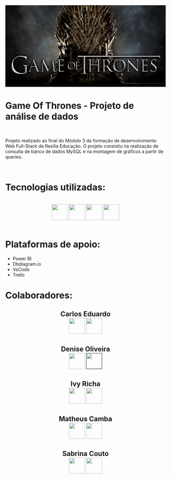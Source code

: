 <img src="./img/game-of-thrones-iron-throne-header.jpg">

# **Game Of Thrones - Projeto de análise de dados**

<br>

<p> Projeto realizado ao final do Módulo 3 da formação de desenvolvimento Web Full-Stack da Resilia Educação. O projeto consistiu na realização de consulta de banco de dados MySQL e na montagem de gráficos a partir de queries. </p>

<br>


# **Tecnologias utilizadas:**

<br>
<div align="center">
<img src="https://cdn.jsdelivr.net/gh/devicons/devicon/icons/html5/html5-plain-wordmark.svg" width="50" height="50">
<img src="https://cdn.jsdelivr.net/gh/devicons/devicon/icons/css3/css3-original-wordmark.svg" width="50" height="50"/>
<img src="https://cdn.jsdelivr.net/gh/devicons/devicon/icons/mysql/mysql-original-wordmark.svg" width="50" height="50"/>
<img src="https://cdn.jsdelivr.net/gh/devicons/devicon/icons/git/git-plain-wordmark.svg" width="50" height="50" />
</div>
<br>

# **Plataformas de apoio:**

<ul>
<li>Power BI </li>
<li>Dbdiagram.io</li>
<li>VsCode</li>
<li>Trello </li>
</ul>

# **Colaboradores:**

<div align="center">
      <h2>Carlos Eduardo<br> 
        <a href="https://www.linkedin.com/in/carlos-eduardo-4823291a4"><img width="50" height="50" src="https://img.icons8.com/color/48/000000/linkedin.png"/></a>
        <a href="https://github.com/Kadduh99"><img width="50" height="50" src="https://img.icons8.com/fluency-systems-filled/48/000000/github.png"/></a>
      </h2>  
   </div>
   
   <div align="center">
      <h2>Denise Oliveira<br> 
        <a href="https://www.linkedin.com/in/denise-g-oliveira/"><img width="50" height="50" src="https://img.icons8.com/color/48/000000/linkedin.png"/></a>
        <a href=""><img width="50" height="50" src="https://img.icons8.com/fluency-systems-filled/48/000000/github.png"/></a>
      </h2>  
   </div>
   
   <div align="center">
      <h2>Ivy Richa<br> 
        <a href="https://www.linkedin.com/in/ivyricha/"><img width="50" height="50" src="https://img.icons8.com/color/48/000000/linkedin.png"/></a>
        <a href="https://github.com/Ivyrch"><img width="50" height="50" src="https://img.icons8.com/fluency-systems-filled/48/000000/github.png"/></a>
      </h2>  
   </div>
   
   <div align="center">
      <h2>Matheus Camba<br> 
        <a href="https://www.linkedin.com/in/matheus-camba-/?originalSubdomain=br"><img width="50" height="50" src="https://img.icons8.com/color/48/000000/linkedin.png"/></a>
        <a href="https://github.com/MatheusCamba"><img width="50" height="50" src="https://img.icons8.com/fluency-systems-filled/48/000000/github.png"/></a>
      </h2>  
   </div>

   <div align="center">
      <h2>Sabrina Couto<br> 
        <a href="https://www.linkedin.com/in/sabrinacoutolima/"><img width="50" height="50" src="https://img.icons8.com/color/48/000000/linkedin.png"/></a>
        <a href="https://github.com/sabrinacouto"><img width="50" height="50" src="https://img.icons8.com/fluency-systems-filled/48/000000/github.png"/></a>
      </h2>  
   </div>


